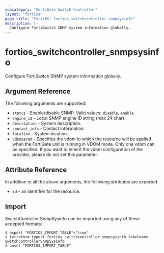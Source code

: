 ```yaml
---
subcategory: "FortiGate Switch-Controller"
layout: "fortios"
page_title: "FortiOS: fortios_switchcontroller_snmpsysinfo"
description: |-
  Configure FortiSwitch SNMP system information globally.
---
```


# fortios_switchcontroller_snmpsysinfo
Configure FortiSwitch SNMP system information globally.

## Argument Reference

The following arguments are supported:

* `status` - Enable/disable SNMP. Valid values: `disable`, `enable`.
* `engine_id` - Local SNMP engine ID string (max 24 char).
* `description` - System description.
* `contact_info` - Contact information.
* `location` - System location.
* `vdomparam` - Specifies the vdom to which the resource will be applied when the FortiGate unit is running in VDOM mode. Only one vdom can be specified. If you want to inherit the vdom configuration of the provider, please do not set this parameter.


## Attribute Reference

In addition to all the above arguments, the following attributes are exported:
* `id` - an identifier for the resource.

## Import

SwitchController SnmpSysinfo can be imported using any of these accepted formats:
```
$ export "FORTIOS_IMPORT_TABLE"="true"
$ terraform import fortios_switchcontroller_snmpsysinfo.labelname SwitchControllerSnmpSysinfo
$ unset "FORTIOS_IMPORT_TABLE"
```
